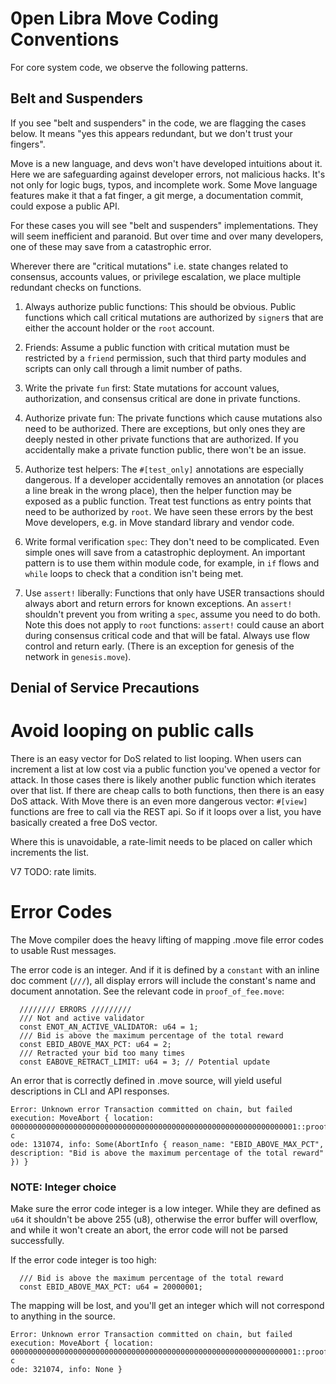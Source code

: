 # 0pen Libra Move Coding Conventions

For core system code, we observe the following patterns.

## Belt and Suspenders

If you see "belt and suspenders" in the code, we are flagging the cases below. It means "yes this appears redundant, but we don't trust your fingers".

Move is a new language, and devs won't have developed intuitions about it. Here we are safeguarding against developer errors, not malicious hacks. It's not only for logic bugs, typos, and incomplete work. Some Move language features make it that a fat finger, a git merge, a documentation commit, could expose a public API.

For these cases you will see "belt and suspenders" implementations. They will seem inefficient and paranoid. But over time and over many developers, one of these may save from a catastrophic error.

Wherever there are "critical mutations" i.e. state changes related to consensus, accounts values, or privilege escalation, we place multiple redundant checks on functions.

1. Always authorize public functions: This should be obvious. Public functions which call critical mutations are authorized by `signer`s that are either the account holder or the `root` account.

2. Friends: Assume a public function with critical mutation must be restricted by a `friend` permission, such that third party modules and scripts can only call through a limit number of paths.

3. Write the private `fun` first: State mutations for account values, authorization, and consensus critical are done in private functions.

4. Authorize private fun: The private functions which cause mutations also need to be authorized. There are exceptions, but only ones they are deeply nested in other private functions that are authorized. If you accidentally make a private function public, there won't be an issue.

5. Authorize test helpers: The `#[test_only]` annotations are especially dangerous. If a developer accidentally removes an annotation (or places a line break in the wrong place), then the helper function may be exposed as a public function. Treat test functions as entry points that need to be authorized by `root`. We have seen these errors by the best Move developers, e.g. in Move standard library and vendor code.

6. Write formal verification `spec`: They don't need to be complicated. Even simple ones will save from a catastrophic deployment. An important pattern is to use them within module code, for example, in `if` flows and `while` loops to check that a condition isn't being met.

7. Use `assert!` liberally: Functions that only have USER transactions should always abort and return errors for known exceptions. An `assert!` shouldn't prevent you from writing a `spec`, assume you need to do both. Note this does not apply to `root` functions: `assert!` could cause an abort during consensus critical code and that will be fatal. Always use flow control and return early. (There is an exception for genesis of the network in `genesis.move`).

## Denial of Service Precautions

# Avoid looping on public calls

There is an easy vector for DoS related to list looping. When users can increment a list at low cost via a public function you've opened a vector for attack. In those cases there is likely another public function which iterates over that list. If there are cheap calls to both functions, then there is an easy DoS attack. With Move there is an even more dangerous vector: `#[view]` functions are free to call via the REST api. So if it loops over a list, you have basically created a free DoS vector.

Where this is unavoidable, a rate-limit needs to be placed on caller which increments the list.

V7 TODO: rate limits.

# Error Codes

The Move compiler does the heavy lifting of mapping .move file error codes to usable Rust messages.

The error code is an integer. And if it is defined by a `constant` with an inline doc comment (`///`), all display errors will include the constant's name and document annotation. See the relevant code in `proof_of_fee.move`:

```
  //////// ERRORS /////////
  /// Not and active validator
  const ENOT_AN_ACTIVE_VALIDATOR: u64 = 1;
  /// Bid is above the maximum percentage of the total reward
  const EBID_ABOVE_MAX_PCT: u64 = 2;
  /// Retracted your bid too many times
  const EABOVE_RETRACT_LIMIT: u64 = 3; // Potential update
```

An error that is correctly defined in .move source, will yield useful descriptions in CLI and API responses.

```
Error: Unknown error Transaction committed on chain, but failed execution: MoveAbort { location: 0000000000000000000000000000000000000000000000000000000000000001::proof_of_fee, c
ode: 131074, info: Some(AbortInfo { reason_name: "EBID_ABOVE_MAX_PCT", description: "Bid is above the maximum percentage of the total reward" }) }
```

### NOTE: Integer choice

Make sure the error code integer is a low integer. While they are defined as `u64` it shouldn't be above 255 (u8), otherwise the error buffer will overflow, and while it won't create an abort, the error code will not be parsed successfully.

If the error code integer is too high:

```
  /// Bid is above the maximum percentage of the total reward
  const EBID_ABOVE_MAX_PCT: u64 = 20000001;
```

The mapping will be lost, and you'll get an integer which will not correspond to anything in the source.

```
Error: Unknown error Transaction committed on chain, but failed execution: MoveAbort { location: 0000000000000000000000000000000000000000000000000000000000000001::proof_of_fee, c
ode: 321074, info: None }
```
